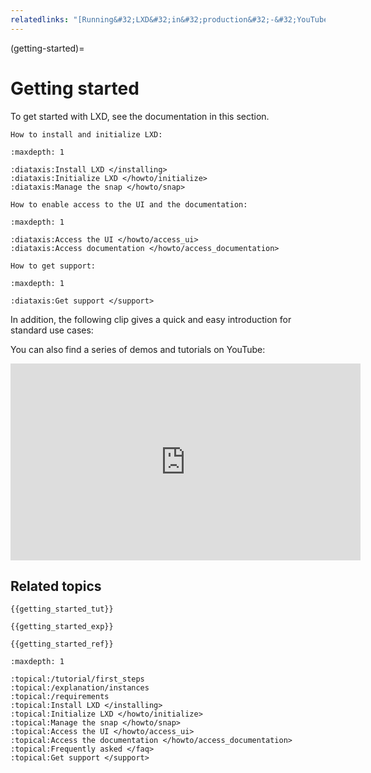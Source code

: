 ```yaml
---
relatedlinks: "[Running&#32;LXD&#32;in&#32;production&#32;-&#32;YouTube](https://www.youtube.com/watch?v=QyXOOE_4cm0)"
---
```


(getting-started)=
# Getting started

To get started with LXD, see the documentation in this section.

```{only} diataxis
How to install and initialize LXD:
```

```{filtered-toctree}
:maxdepth: 1

:diataxis:Install LXD </installing>
:diataxis:Initialize LXD </howto/initialize>
:diataxis:Manage the snap </howto/snap>
```

```{only} diataxis
How to enable access to the UI and the documentation:
```

```{filtered-toctree}
:maxdepth: 1

:diataxis:Access the UI </howto/access_ui>
:diataxis:Access documentation </howto/access_documentation>
```

```{only} diataxis
How to get support:
```

```{filtered-toctree}
:maxdepth: 1

:diataxis:Get support </support>
```

In addition, the following clip gives a quick and easy introduction for standard use cases:

<div>
 <script id="asciicast-226224" src="https://asciinema.org/a/226224.js" async></script>
</div>

You can also find a series of demos and tutorials on YouTube:

<iframe width="560" height="315" src="https://www.youtube.com/embed/videoseries?list=PLddduKsl-KEhleT9VTR4hbtlNdtMr6cFd" title="YouTube video player" frameborder="0" allow="accelerometer; autoplay; clipboard-write; encrypted-media; gyroscope; picture-in-picture" allowfullscreen></iframe>

## Related topics

```{only} diataxis
{{getting_started_tut}}

{{getting_started_exp}}

{{getting_started_ref}}
```

```{filtered-toctree}
:maxdepth: 1

:topical:/tutorial/first_steps
:topical:/explanation/instances
:topical:/requirements
:topical:Install LXD </installing>
:topical:Initialize LXD </howto/initialize>
:topical:Manage the snap </howto/snap>
:topical:Access the UI </howto/access_ui>
:topical:Access the documentation </howto/access_documentation>
:topical:Frequently asked </faq>
:topical:Get support </support>
```
